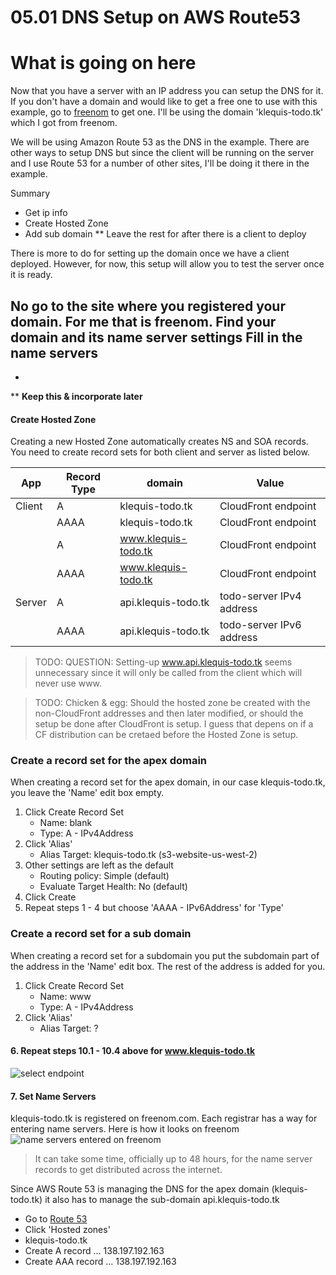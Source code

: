 # 05.01 DNS Setup on AWS Route53

# What is going on here

Now that you have a server with an IP address you can setup the DNS for it.
If you don't have a domain and would like to get a free one to use with this example, go to [freenom](https://www.freenom.com/en/index.html) to get one. I'll be using the domain 'klequis-todo.tk' which I got from freenom.

We will be using Amazon Route 53 as the DNS in the example. There are other ways to setup DNS but since the client will be running on the server and I use Route 53 for a number of other sites, I'll be doing it there in the example.

Summary
- Get ip info
- Create Hosted Zone
- Add sub domain
** Leave the rest for after there is a client to deploy

There is more to do for setting up the domain once we have a client deployed. However, for now, this setup will allow you to test the server once it is ready.

No go to the site where you registered your domain. For me that is freenom. Find your domain and its name server settings
Fill in the name servers
-
-






** **Keep this & incorporate later**
#### Create Hosted Zone

Creating a new Hosted Zone automatically creates NS and SOA records. You need to create record sets for both client and server as listed below.


| App | Record Type | domain | Value |
| --- | ----------- | ------- | ---- |
| Client | A | klequis-todo.tk | CloudFront endpoint |
| | AAAA | klequis-todo.tk | CloudFront endpoint |
| | A | www.klequis-todo.tk |CloudFront endpoint |
| | AAAA | www.klequis-todo.tk |CloudFront endpoint |
| Server | A | api.klequis-todo.tk | todo-server IPv4 address |
| | AAAA | api.klequis-todo.tk | todo-server IPv6 address |

> TODO: QUESTION: Setting-up www.api.klequis-todo.tk seems unnecessary since it will only be called from the client which will never use www.


> TODO: Chicken & egg: Should the hosted zone be created with the non-CloudFront addresses and then later modified, or should the setup be done after CloudFront is setup. I guess that depens on if a CF distribution can be cretaed before the Hosted Zone is setup.

### Create a record set for the apex domain
When creating a record set for the apex domain, in our case klequis-todo.tk, you leave the 'Name' edit box empty.

1. Click Create Record Set
    - Name: blank
    - Type: A - IPv4Address
2. Click 'Alias'
    - Alias Target: klequis-todo.tk (s3-website-us-west-2)
3. Other settings are left as the default
    - Routing policy: Simple (default)
    - Evaluate Target Health: No (default)
4. Click Create
5. Repeat steps 1 - 4 but choose 'AAAA - IPv6Address' for 'Type'

### Create a record set for a sub domain
When creating a record set for a subdomain you put the subdomain part of the address in the 'Name' edit box. The rest of the address is added for you.

1. Click Create Record Set
    - Name: www
    - Type: A - IPv4Address
2. Click 'Alias'
    - Alias Target: ?



#### 6. Repeat steps 10.1 - 10.4 above for www.klequis-todo.tk

![select endpoint](https://s3-us-west-2.amazonaws.com/react-typescript-todo-ex-images/select-endpoint.png)

#### 7. Set Name Servers
klequis-todo.tk is registered on freenom.com. Each registrar has a way for entering name servers. Here is how it looks on freenom
![name servers entered on freenom](https://s3-us-west-2.amazonaws.com/react-typescript-todo-ex-images/set-name-servers.png)

> It can take some time, officially up to 48 hours, for the name server records to get distributed across the internet.


Since AWS Route 53 is managing the DNS for the apex domain (klequis-todo.tk) it also has to manage the sub-domain api.klequis-todo.tk

- Go to [Route 53](https://console.aws.amazon.com/route53)
- Click 'Hosted zones'
- klequis-todo.tk
- Create A record ... 138.197.192.163
- Create AAA record ... 138.197.192.163
